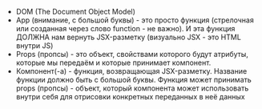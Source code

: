 - DOM (The Document Object Model)
- App (внимание, с большой буквы) - это просто функция (стрелочная или созданная через слово function - не важно). И эта функция ДОЛЖНА нам вернуть JSX-разметку (визуально JSX - это HTML внутри JS)
- Props (пропсы) - это объект, свойствами которого будут атрибуты, которые мы передаём и которые принимает компонент.
- Компонент(-а) - функция, возвращающая JSX-разметку. Название функции должно быть с большой буквы. Функция может принимать props (пропсы) - объект, который компонента может использовать внутри себя для отрисовки конкретных переданных в неё данных
